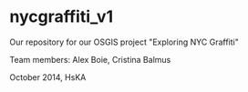 nycgraffiti_v1
==============

Our repository for our OSGIS project "Exploring NYC Graffiti"

Team members: Alex Boie, Cristina Balmus

October 2014, HsKA

